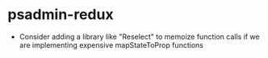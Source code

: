 # psadmin-redux

* Consider adding a library like "Reselect" to memoize function calls if we are implementing expensive mapStateToProp functions
